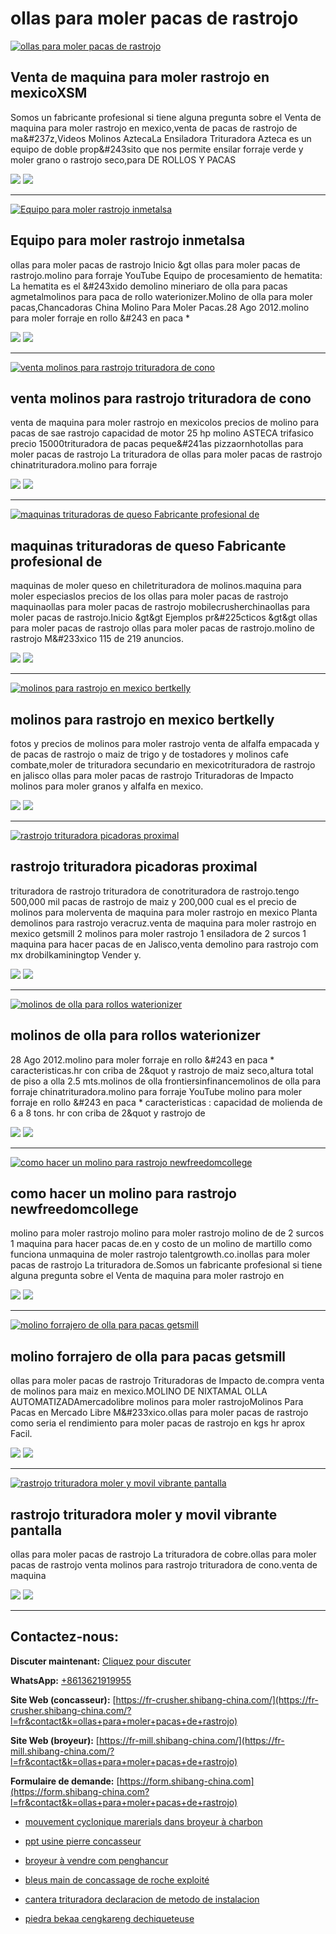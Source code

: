 # ollas para moler pacas de rastrojo

<a href="https://swt.shibang-china.com/?l=fr&img&k=ollas+para+moler+pacas+de+rastrojo" target="_blank">![ollas para moler pacas de rastrojo](http://static.shibang-china.com/all-800x300/740.jpg)</a>

## Venta de maquina para moler rastrojo en mexicoXSM
Somos un fabricante profesional si tiene alguna pregunta sobre el Venta de maquina para moler rastrojo en mexico,venta de pacas de rastrojo de ma&#237z,Videos Molinos AztecaLa Ensiladora Trituradora Azteca es un equipo de doble prop&#243sito que nos permite ensilar forraje verde y moler grano o rastrojo seco,para DE ROLLOS Y PACAS


<a href="https://whatsapp.shibangsoft.com/WhatsApp.php" target="_blank" title="WhatsApp">![](http://static.shibang-china.com/icon/whatsapp.png)</a> <a href="https://swt.shibang-china.com/?l=fr&icon&k=ollas+para+moler+pacas+de+rastrojo" target="_blank">![](http://static.shibang-china.com/icon/chat-fr.png)</a>

---

<a href="https://swt.shibang-china.com/?l=fr&img&k=ollas+para+moler+pacas+de+rastrojo" target="_blank">![Equipo para moler rastrojo inmetalsa](http://static.shibang-china.com/all-800x300/1132.jpg)</a>

## Equipo para moler rastrojo inmetalsa
ollas para moler pacas de rastrojo Inicio &gt ollas para moler pacas de rastrojo.molino para forraje YouTube Equipo de procesamiento de hematita: La hematita es el &#243xido demolino mineriaro de olla para pacas agmetalmolinos para paca de rollo waterionizer.Molino de olla para moler pacas,Chancadoras China Molino Para Moler Pacas.28 Ago 2012.molino para moler forraje en rollo &#243 en paca *


<a href="https://whatsapp.shibangsoft.com/WhatsApp.php" target="_blank" title="WhatsApp">![](http://static.shibang-china.com/icon/whatsapp.png)</a> <a href="https://swt.shibang-china.com/?l=fr&icon&k=ollas+para+moler+pacas+de+rastrojo" target="_blank">![](http://static.shibang-china.com/icon/chat-fr.png)</a>

---

<a href="https://swt.shibang-china.com/?l=fr&img&k=ollas+para+moler+pacas+de+rastrojo" target="_blank">![venta molinos para rastrojo trituradora de cono](http://static.shibang-china.com/all-800x300/486.jpg)</a>

## venta molinos para rastrojo trituradora de cono
venta de maquina para moler rastrojo en mexicolos precios de molino para pacas de sae rastrojo capacidad de motor 25 hp molino ASTECA trifasico precio 15000trituradora de pacas peque&#241as pizzaornhotollas para moler pacas de rastrojo La trituradora de ollas para moler pacas de rastrojo chinatrituradora.molino para forraje


<a href="https://whatsapp.shibangsoft.com/WhatsApp.php" target="_blank" title="WhatsApp">![](http://static.shibang-china.com/icon/whatsapp.png)</a> <a href="https://swt.shibang-china.com/?l=fr&icon&k=ollas+para+moler+pacas+de+rastrojo" target="_blank">![](http://static.shibang-china.com/icon/chat-fr.png)</a>

---

<a href="https://swt.shibang-china.com/?l=fr&img&k=ollas+para+moler+pacas+de+rastrojo" target="_blank">![maquinas trituradoras de queso Fabricante profesional de](http://static.shibang-china.com/all-800x300/364.jpg)</a>

## maquinas trituradoras de queso Fabricante profesional de
maquinas de moler queso en chiletrituradora de molinos.maquina para moler especiaslos precios de los ollas para moler pacas de rastrojo maquinaollas para moler pacas de rastrojo mobilecrusherchinaollas para moler pacas de rastrojo.Inicio &gt&gt Ejemplos pr&#225cticos &gt&gt ollas para moler pacas de rastrojo ollas para moler pacas de rastrojo.molino de rastrojo M&#233xico 115 de 219 anuncios.


<a href="https://whatsapp.shibangsoft.com/WhatsApp.php" target="_blank" title="WhatsApp">![](http://static.shibang-china.com/icon/whatsapp.png)</a> <a href="https://swt.shibang-china.com/?l=fr&icon&k=ollas+para+moler+pacas+de+rastrojo" target="_blank">![](http://static.shibang-china.com/icon/chat-fr.png)</a>

---

<a href="https://swt.shibang-china.com/?l=fr&img&k=ollas+para+moler+pacas+de+rastrojo" target="_blank">![molinos para rastrojo en mexico bertkelly](http://static.shibang-china.com/all-800x300/1123.jpg)</a>

## molinos para rastrojo en mexico bertkelly
fotos y precios de molinos para moler rastrojo venta de alfalfa empacada y de pacas de rastrojo o maiz de trigo y de tostadores y molinos cafe combate,moler de trituradora secundario en mexicotrituradora de rastrojo en jalisco ollas para moler pacas de rastrojo Trituradoras de Impacto molinos para moler granos y alfalfa en mexico.


<a href="https://whatsapp.shibangsoft.com/WhatsApp.php" target="_blank" title="WhatsApp">![](http://static.shibang-china.com/icon/whatsapp.png)</a> <a href="https://swt.shibang-china.com/?l=fr&icon&k=ollas+para+moler+pacas+de+rastrojo" target="_blank">![](http://static.shibang-china.com/icon/chat-fr.png)</a>

---

<a href="https://swt.shibang-china.com/?l=fr&img&k=ollas+para+moler+pacas+de+rastrojo" target="_blank">![rastrojo trituradora picadoras proximal](http://static.shibang-china.com/all-800x300/445.jpg)</a>

## rastrojo trituradora picadoras proximal
trituradora de rastrojo trituradora de conotrituradora de rastrojo.tengo 500,000 mil pacas de rastrojo de maiz y 200,000 cual es el precio de molinos para molerventa de maquina para moler rastrojo en mexico Planta demolinos para rastrojo veracruz.venta de maquina para moler rastrojo en mexico getsmill 2 molinos para moler rastrojo 1 ensiladora de 2 surcos 1 maquina para hacer pacas de en Jalisco,venta demolino para rastrojo com mx drobilkaminingtop Vender y.


<a href="https://whatsapp.shibangsoft.com/WhatsApp.php" target="_blank" title="WhatsApp">![](http://static.shibang-china.com/icon/whatsapp.png)</a> <a href="https://swt.shibang-china.com/?l=fr&icon&k=ollas+para+moler+pacas+de+rastrojo" target="_blank">![](http://static.shibang-china.com/icon/chat-fr.png)</a>

---

<a href="https://swt.shibang-china.com/?l=fr&img&k=ollas+para+moler+pacas+de+rastrojo" target="_blank">![molinos de olla para rollos waterionizer](http://static.shibang-china.com/all-800x300/1473.jpg)</a>

## molinos de olla para rollos waterionizer
28 Ago 2012.molino para moler forraje en rollo &#243 en paca * caracteristicas.hr con criba de 2&quot y rastrojo de maiz seco,altura total de piso a olla 2.5 mts.molinos de olla frontiersinfinancemolinos de olla para forraje chinatrituradora.molino para forraje YouTube molino para moler forraje en rollo &#243 en paca * caracteristicas : capacidad de molienda de 6 a 8 tons. hr con criba de 2&quot y rastrojo de


<a href="https://whatsapp.shibangsoft.com/WhatsApp.php" target="_blank" title="WhatsApp">![](http://static.shibang-china.com/icon/whatsapp.png)</a> <a href="https://swt.shibang-china.com/?l=fr&icon&k=ollas+para+moler+pacas+de+rastrojo" target="_blank">![](http://static.shibang-china.com/icon/chat-fr.png)</a>

---

<a href="https://swt.shibang-china.com/?l=fr&img&k=ollas+para+moler+pacas+de+rastrojo" target="_blank">![como hacer un molino para rastrojo newfreedomcollege](http://static.shibang-china.com/all-800x300/645.jpg)</a>

## como hacer un molino para rastrojo newfreedomcollege
molino para moler rastrojo molino para moler rastrojo molino de de 2 surcos 1 maquina para hacer pacas de.en y costo de un molino de martillo como funciona unmaquina de moler rastrojo talentgrowth.co.inollas para moler pacas de rastrojo La trituradora de.Somos un fabricante profesional si tiene alguna pregunta sobre el Venta de maquina para moler rastrojo en


<a href="https://whatsapp.shibangsoft.com/WhatsApp.php" target="_blank" title="WhatsApp">![](http://static.shibang-china.com/icon/whatsapp.png)</a> <a href="https://swt.shibang-china.com/?l=fr&icon&k=ollas+para+moler+pacas+de+rastrojo" target="_blank">![](http://static.shibang-china.com/icon/chat-fr.png)</a>

---

<a href="https://swt.shibang-china.com/?l=fr&img&k=ollas+para+moler+pacas+de+rastrojo" target="_blank">![molino forrajero de olla para pacas getsmill](http://static.shibang-china.com/all-800x300/763.jpg)</a>

## molino forrajero de olla para pacas getsmill
ollas para moler pacas de rastrojo Trituradoras de Impacto de.compra venta de molinos para maiz en mexico.MOLINO DE NIXTAMAL OLLA AUTOMATIZADAmercadolibre molinos para moler rastrojoMolinos Para Pacas en Mercado Libre M&#233xico.ollas para moler pacas de rastrojo como seria el rendimiento para moler pacas de rastrojo en kgs hr aprox Facil.


<a href="https://whatsapp.shibangsoft.com/WhatsApp.php" target="_blank" title="WhatsApp">![](http://static.shibang-china.com/icon/whatsapp.png)</a> <a href="https://swt.shibang-china.com/?l=fr&icon&k=ollas+para+moler+pacas+de+rastrojo" target="_blank">![](http://static.shibang-china.com/icon/chat-fr.png)</a>

---

<a href="https://swt.shibang-china.com/?l=fr&img&k=ollas+para+moler+pacas+de+rastrojo" target="_blank">![rastrojo trituradora moler y movil vibrante pantalla](http://static.shibang-china.com/all-800x300/291.jpg)</a>

## rastrojo trituradora moler y movil vibrante pantalla
ollas para moler pacas de rastrojo La trituradora de cobre.ollas para moler pacas de rastrojo venta molinos para rastrojo trituradora de cono.venta de maquina

<a href="https://whatsapp.shibangsoft.com/WhatsApp.php" target="_blank" title="WhatsApp">![](http://static.shibang-china.com/icon/whatsapp.png)</a> <a href="https://swt.shibang-china.com/?l=fr&icon&k=ollas+para+moler+pacas+de+rastrojo" target="_blank">![](http://static.shibang-china.com/icon/chat-fr.png)</a>

---
## Contactez-nous:

**Discuter maintenant:** [Cliquez pour discuter](https://swt.shibang-china.com?l=fr&contact&k=ollas+para+moler+pacas+de+rastrojo)

**WhatsApp:**  [+8613621919955](https://whatsapp.shibangsoft.com/WhatsApp.php)

**Site Web (concasseur):** [https://fr-crusher.shibang-china.com/](https://fr-crusher.shibang-china.com/?l=fr&contact&k=ollas+para+moler+pacas+de+rastrojo)

**Site Web (broyeur):** [https://fr-mill.shibang-china.com/](https://fr-mill.shibang-china.com/?l=fr&contact&k=ollas+para+moler+pacas+de+rastrojo)

**Formulaire de demande:** [https://form.shibang-china.com](https://form.shibang-china.com?l=fr&contact&k=ollas+para+moler+pacas+de+rastrojo)

* [mouvement cyclonique marerials dans broyeur à charbon](../65/mouvement%20cyclonique%20marerials%20dans%20broyeur%20%C3%A0%20charbon.md)

* [ppt usine pierre concasseur](../65/ppt%20usine%20pierre%20concasseur.md)

* [broyeur à vendre com penghancur](../61/broyeur%20%C3%A0%20vendre%20com%20penghancur.md)

* [bleus main de concassage de roche exploité](../61/bleus%20main%20de%20concassage%20de%20roche%20exploit%C3%A9.md)

* [cantera trituradora declaracion de metodo de instalacion](../63/cantera%20trituradora%20declaracion%20de%20metodo%20de%20instalacion.md)

* [piedra bekaa cengkareng dechiqueteuse](../61/piedra%20bekaa%20cengkareng%20dechiqueteuse.md)